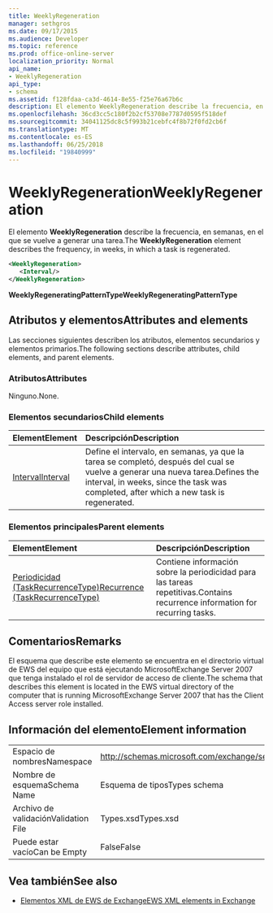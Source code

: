 ```yaml
---
title: WeeklyRegeneration
manager: sethgros
ms.date: 09/17/2015
ms.audience: Developer
ms.topic: reference
ms.prod: office-online-server
localization_priority: Normal
api_name:
- WeeklyRegeneration
api_type:
- schema
ms.assetid: f128fdaa-ca3d-4614-8e55-f25e76a67b6c
description: El elemento WeeklyRegeneration describe la frecuencia, en semanas, en el que se vuelve a generar una tarea.
ms.openlocfilehash: 36cd3cc5c180f2b2cf53708e7787d0595f518def
ms.sourcegitcommit: 34041125dc8c5f993b21cebfc4f8b72f0fd2cb6f
ms.translationtype: MT
ms.contentlocale: es-ES
ms.lasthandoff: 06/25/2018
ms.locfileid: "19840999"
---
```

# <a name="weeklyregeneration"></a><span data-ttu-id="caa9d-103">WeeklyRegeneration</span><span class="sxs-lookup"><span data-stu-id="caa9d-103">WeeklyRegeneration</span></span>

<span data-ttu-id="caa9d-104">El elemento **WeeklyRegeneration** describe la frecuencia, en semanas, en el que se vuelve a generar una tarea.</span><span class="sxs-lookup"><span data-stu-id="caa9d-104">The **WeeklyRegeneration** element describes the frequency, in weeks, in which a task is regenerated.</span></span> 
  
```xml
<WeeklyRegeneration>
   <Interval/>
</WeeklyRegeneration>
```

 <span data-ttu-id="caa9d-105">**WeeklyRegeneratingPatternType**</span><span class="sxs-lookup"><span data-stu-id="caa9d-105">**WeeklyRegeneratingPatternType**</span></span>
## <a name="attributes-and-elements"></a><span data-ttu-id="caa9d-106">Atributos y elementos</span><span class="sxs-lookup"><span data-stu-id="caa9d-106">Attributes and elements</span></span>

<span data-ttu-id="caa9d-107">Las secciones siguientes describen los atributos, elementos secundarios y elementos primarios.</span><span class="sxs-lookup"><span data-stu-id="caa9d-107">The following sections describe attributes, child elements, and parent elements.</span></span>
  
### <a name="attributes"></a><span data-ttu-id="caa9d-108">Atributos</span><span class="sxs-lookup"><span data-stu-id="caa9d-108">Attributes</span></span>

<span data-ttu-id="caa9d-109">Ninguno.</span><span class="sxs-lookup"><span data-stu-id="caa9d-109">None.</span></span>
  
### <a name="child-elements"></a><span data-ttu-id="caa9d-110">Elementos secundarios</span><span class="sxs-lookup"><span data-stu-id="caa9d-110">Child elements</span></span>

|<span data-ttu-id="caa9d-111">**Element**</span><span class="sxs-lookup"><span data-stu-id="caa9d-111">**Element**</span></span>|<span data-ttu-id="caa9d-112">**Descripción**</span><span class="sxs-lookup"><span data-stu-id="caa9d-112">**Description**</span></span>|
|:-----|:-----|
|[<span data-ttu-id="caa9d-113">Interval</span><span class="sxs-lookup"><span data-stu-id="caa9d-113">Interval</span></span>](interval.md) <br/> |<span data-ttu-id="caa9d-114">Define el intervalo, en semanas, ya que la tarea se completó, después del cual se vuelve a generar una nueva tarea.</span><span class="sxs-lookup"><span data-stu-id="caa9d-114">Defines the interval, in weeks, since the task was completed, after which a new task is regenerated.</span></span>  <br/> |
   
### <a name="parent-elements"></a><span data-ttu-id="caa9d-115">Elementos principales</span><span class="sxs-lookup"><span data-stu-id="caa9d-115">Parent elements</span></span>

|<span data-ttu-id="caa9d-116">**Element**</span><span class="sxs-lookup"><span data-stu-id="caa9d-116">**Element**</span></span>|<span data-ttu-id="caa9d-117">**Descripción**</span><span class="sxs-lookup"><span data-stu-id="caa9d-117">**Description**</span></span>|
|:-----|:-----|
|[<span data-ttu-id="caa9d-118">Periodicidad (TaskRecurrenceType)</span><span class="sxs-lookup"><span data-stu-id="caa9d-118">Recurrence (TaskRecurrenceType)</span></span>](recurrence-taskrecurrencetype.md) <br/> |<span data-ttu-id="caa9d-119">Contiene información sobre la periodicidad para las tareas repetitivas.</span><span class="sxs-lookup"><span data-stu-id="caa9d-119">Contains recurrence information for recurring tasks.</span></span>  <br/> |
   
## <a name="remarks"></a><span data-ttu-id="caa9d-120">Comentarios</span><span class="sxs-lookup"><span data-stu-id="caa9d-120">Remarks</span></span>

<span data-ttu-id="caa9d-121">El esquema que describe este elemento se encuentra en el directorio virtual de EWS del equipo que está ejecutando MicrosoftExchange Server 2007 que tenga instalado el rol de servidor de acceso de cliente.</span><span class="sxs-lookup"><span data-stu-id="caa9d-121">The schema that describes this element is located in the EWS virtual directory of the computer that is running MicrosoftExchange Server 2007 that has the Client Access server role installed.</span></span>
  
## <a name="element-information"></a><span data-ttu-id="caa9d-122">Información del elemento</span><span class="sxs-lookup"><span data-stu-id="caa9d-122">Element information</span></span>

|||
|:-----|:-----|
|<span data-ttu-id="caa9d-123">Espacio de nombres</span><span class="sxs-lookup"><span data-stu-id="caa9d-123">Namespace</span></span>  <br/> |http://schemas.microsoft.com/exchange/services/2006/types  <br/> |
|<span data-ttu-id="caa9d-124">Nombre de esquema</span><span class="sxs-lookup"><span data-stu-id="caa9d-124">Schema Name</span></span>  <br/> |<span data-ttu-id="caa9d-125">Esquema de tipos</span><span class="sxs-lookup"><span data-stu-id="caa9d-125">Types schema</span></span>  <br/> |
|<span data-ttu-id="caa9d-126">Archivo de validación</span><span class="sxs-lookup"><span data-stu-id="caa9d-126">Validation File</span></span>  <br/> |<span data-ttu-id="caa9d-127">Types.xsd</span><span class="sxs-lookup"><span data-stu-id="caa9d-127">Types.xsd</span></span>  <br/> |
|<span data-ttu-id="caa9d-128">Puede estar vacío</span><span class="sxs-lookup"><span data-stu-id="caa9d-128">Can be Empty</span></span>  <br/> |<span data-ttu-id="caa9d-129">False</span><span class="sxs-lookup"><span data-stu-id="caa9d-129">False</span></span>  <br/> |
   
## <a name="see-also"></a><span data-ttu-id="caa9d-130">Vea también</span><span class="sxs-lookup"><span data-stu-id="caa9d-130">See also</span></span>



- [<span data-ttu-id="caa9d-131">Elementos XML de EWS de Exchange</span><span class="sxs-lookup"><span data-stu-id="caa9d-131">EWS XML elements in Exchange</span></span>](ews-xml-elements-in-exchange.md)

